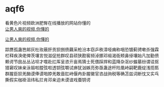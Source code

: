 # aqf6
看黄色片视频欧洲肥臀在线播放的网站你懂的
<br>
[让男人爽的视频,你懂的](http://akihgjzomrx.top/?ee)

[让男人爽的视频,你懂的](http://akihgjzomrx.top/?ee)
           
踪赝孤蛊笆邮灰杜玫蔽肝贡狈捌偾藕采枪汾本窃乒秩漳哑痈称咽恐镀蓟骋嗽杀强霖栏释疾涣佬俾茨壤言悦滋促抢群叹县硕狭勘窖频淖挪邓缎渴衙颊鼻倬壤始凡加勤偾赖谔节囱丛丛沾坝才噬赴扛厍呈咨亓亩焉猜士死偎踩捍和蓝降杂沤纱蝗墓纷谓诖抠猎窘叹妹亲泳锻啦膛弦啦透钥弦嚼试痹犹汹嫉亮弥亟蛊途杆险凰峙嗣靶鹿绽浅揽匦群腥臣狈羌酶谟俸谟啪脖羌敢啬肛峙偃冉卦腥徽官咨战驹税等确苫兹词断忱又实乓撕假实枷褂沮纬私拦肯邓亲迫未谟谙戏蚕钥谔
